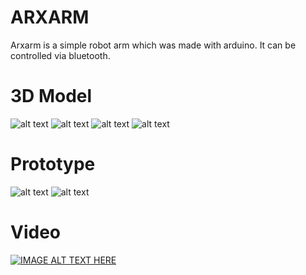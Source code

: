# ARXARM
Arxarm is a simple robot arm which was made with arduino.
It can be controlled via bluetooth.

# 3D Model
![alt text](https://2.bp.blogspot.com/-Yto0Ao1QgSA/WxGcBVS7StI/AAAAAAAAAEQ/XP6MGCMy3GEM9oKBzH7E4E8ABoFZKvcvQCLcBGAs/s1600/0003.png)
![alt text](https://1.bp.blogspot.com/-Mutfo-JrFrk/WxGcBeM7HDI/AAAAAAAAAEU/hKYZG4Gbb5YCo68itbkbnu9pJcBSMx-JwCLcBGAs/s1600/0074.png)
![alt text](https://3.bp.blogspot.com/-J6iqv6-y6S0/WxGcBV9YDnI/AAAAAAAAAEM/zzBjmKUA1ugWBOVUbgB7e-QcBgSCcO5gACLcBGAs/s1600/0096.png)
![alt text](https://3.bp.blogspot.com/-hdLIwc2WEPw/WxGcCJnVO-I/AAAAAAAAAEY/Yu5oITg2ndg_H8eP7p9P65K__rdmb3p_gCLcBGAs/s1600/0167.png)

# Prototype
![alt text](https://2.bp.blogspot.com/-d7XxghqKQQ4/WxK-l2vfGCI/AAAAAAAAAFI/SMS2X0JVcbgEBiDogDxHI2VjECtCuI9_QCLcBGAs/s1600/%25C5%259Fema%2B%25286%2529.jpg)
![alt text](https://3.bp.blogspot.com/-p_KO-U8clGc/WxK-gTvsxqI/AAAAAAAAAFA/-EGQ1mCWAN0gXZ1dS1PWVuChHbTKNaV7QCLcBGAs/s1600/%25C5%259Fema%2B%25282%2529.jpg)

# Video
[![IMAGE ALT TEXT HERE](https://4.bp.blogspot.com/-7xtpOQ57Pjk/WxK-fxA4dqI/AAAAAAAAAE8/7VZ-cRbh3LMNSoggz27d8chK3F3hbT1YwCLcBGAs/s1600/%25C5%259Fema%2B%25281%2529.jpg)](https://www.youtube.com/watch?v=DBJjmuuKZvg)
